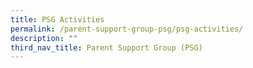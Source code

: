 ```yaml
---
title: PSG Activities
permalink: /parent-support-group-psg/psg-activities/
description: ""
third_nav_title: Parent Support Group (PSG)
---
```

